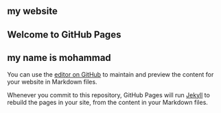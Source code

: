 ## my website 
## Welcome to GitHub Pages
## my name is mohammad 

You can use the [editor on GitHub](https://github.com/mohammad-alhawamdeh/git-lab1/edit/master/README.md) to maintain and preview the content for your website in Markdown files.

Whenever you commit to this repository, GitHub Pages will run [Jekyll](https://jekyllrb.com/) to rebuild the pages in your site, from the content in your Markdown files.
